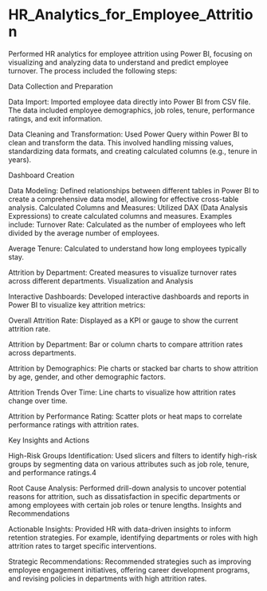 # HR_Analytics_for_Employee_Attrition

Performed HR analytics for employee attrition using Power BI, focusing on visualizing and analyzing data to understand and predict employee turnover. The process included the following steps:

Data Collection and Preparation

Data Import: Imported employee data directly into Power BI from CSV file. The data included employee demographics, job roles, tenure, performance ratings, and exit information.


Data Cleaning and Transformation: Used Power Query within Power BI to clean and transform the data. This involved handling missing values, standardizing data formats, and creating calculated columns (e.g., tenure in years).


Dashboard Creation

Data Modeling: Defined relationships between different tables in Power BI to create a comprehensive data model, allowing for effective cross-table analysis.
Calculated Columns and Measures: Utilized DAX (Data Analysis Expressions) to create calculated columns and measures. 
Examples include:
Turnover Rate: Calculated as the number of employees who left divided by the average number of employees.

Average Tenure: Calculated to understand how long employees typically stay.

Attrition by Department: Created measures to visualize turnover rates across different departments.
Visualization and Analysis

Interactive Dashboards: Developed interactive dashboards and reports in Power BI to visualize key attrition metrics:

Overall Attrition Rate: Displayed as a KPI or gauge to show the current attrition rate.

Attrition by Department: Bar or column charts to compare attrition rates across departments.

Attrition by Demographics: Pie charts or stacked bar charts to show attrition by age, gender, and other demographic factors.

Attrition Trends Over Time: Line charts to visualize how attrition rates change over time.

Attrition by Performance Rating: Scatter plots or heat maps to correlate performance ratings with attrition rates.


Key Insights and Actions

High-Risk Groups Identification: Used slicers and filters to identify high-risk groups by segmenting data on various attributes such as job role, tenure, and performance ratings.4

Root Cause Analysis: Performed drill-down analysis to uncover potential reasons for attrition, such as dissatisfaction in specific departments or among employees with certain job roles or tenure lengths.
Insights and Recommendations

Actionable Insights: Provided HR with data-driven insights to inform retention strategies. For example, identifying departments or roles with high attrition rates to target specific interventions.

Strategic Recommendations: Recommended strategies such as improving employee engagement initiatives, offering career development programs, and revising policies in departments with high attrition rates.
